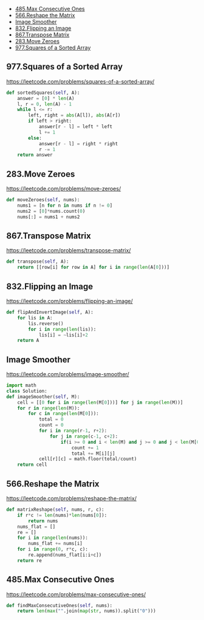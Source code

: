 + [485.Max Consecutive Ones](#max-consecutive-ones)
+ [566.Reshape the Matrix](#reshape-the-matrix)
+ [Image Smoother](#image-smoother)
+ [832.Flipping an Image](#flipping-an-image)
+ [867.Transpose Matrix](#transpose-matrix)
+ [283.Move Zeroes](#move-zeroes)
+ [977.Squares of a Sorted Array](#squares-of-a-sorted-array)
<!-----solution----->

## 977.Squares of a Sorted Array

https://leetcode.com/problems/squares-of-a-sorted-array/

```python
def sortedSquares(self, A):
    answer = [0] * len(A)
    l, r = 0, len(A) - 1
    while l <= r:
        left, right = abs(A[l]), abs(A[r])
        if left > right:
            answer[r - l] = left * left
            l += 1
        else:
            answer[r - l] = right * right
            r -= 1
    return answer
```

## 283.Move Zeroes

https://leetcode.com/problems/move-zeroes/

```python
def moveZeroes(self, nums):
    nums1 = [n for n in nums if n != 0]
    nums2 = [0]*nums.count(0)
    nums[:] = nums1 + nums2
```

## 867.Transpose Matrix

https://leetcode.com/problems/transpose-matrix/

```python
def transpose(self, A):
    return [[row[i] for row in A] for i in range(len(A[0]))]
```

## 832.Flipping an Image

https://leetcode.com/problems/flipping-an-image/

```python
def flipAndInvertImage(self, A):
    for lis in A:
        lis.reverse()
        for i in range(len(lis)):
            lis[i] = ~lis[i]+2
    return A
```

## Image Smoother

https://leetcode.com/problems/image-smoother/

```python
import math
class Solution:
def imageSmoother(self, M):
    cell = [[0 for i in range(len(M[0]))] for j in range(len(M))]
    for r in range(len(M)):
        for c in range(len(M[0])):
            total = 0
            count = 0
            for i in range(r-1, r+2):
                for j in range(c-1, c+2):
                    if(i >= 0 and i < len(M) and j >= 0 and j < len(M[0])):
                        count += 1
                        total += M[i][j]
            cell[r][c] = math.floor(total/count)
    return cell
```

## 566.Reshape the Matrix

https://leetcode.com/problems/reshape-the-matrix/

```python
def matrixReshape(self, nums, r, c):
    if r*c != len(nums)*len(nums[0]):
        return nums
    nums_flat = []
    re = []
    for i in range(len(nums)):
        nums_flat += nums[i]
    for i in range(0, r*c, c):
        re.append(nums_flat[i:i+c])
    return re
```

## 485.Max Consecutive Ones

https://leetcode.com/problems/max-consecutive-ones/

```python
def findMaxConsecutiveOnes(self, nums):
    return len(max("".join(map(str, nums)).split("0")))
```